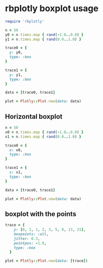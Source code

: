 # rbplotly boxplot usage

~~~ruby
require 'rbplotly'

n = 50
y0 = n.times.map { rand(-1.0..0.0) }
y1 = n.times.map { rand(0.0..1.0) }

trace0 = {
  y: y0,
  type: :box
}

trace1 = {
  y: y1,
  type: :box
}

data = [trace0, trace1]

plot = Plotly::Plot.new(data: data)
~~~

## Horizontal boxplot

~~~ruby
n = 50
x0 = n.times.map { rand(-1.0..0.0) }
x1 = n.times.map { rand(0.0..1.0) }

trace0 = {
  x: x0,
  type: :box
}

trace1 = {
  x: x1,
  type: :box
}

data = [trace0, trace1]

plot = Plotly::Plot.new(data: data)
~~~


## boxplot with the points

~~~ruby
trace = {
    y: [0, 1, 1, 2, 3, 5, 8, 13, 21],
    boxpoints: :all,
    jitter: 0.3,
    pointpos: -1.8,
    type: :box
  }

plot = Plotly::Plot.new(data: [trace])
~~~
